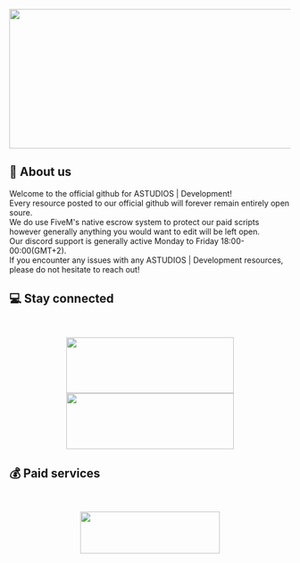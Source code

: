 <p align="center">
  <img width="650" height="250" src="https://imgur.com/yfWIudT">
</p>

## :wave: About us

Welcome to the official github for ASTUDIOS | Development!<br>
Every resource posted to our official github will forever remain entirely open soure.<br>
We do use FiveM's native escrow system to protect our paid scripts however generally anything you would want to edit will be left open.<br> 
Our discord support is generally active Monday to Friday 18:00-00:00(GMT+2).<br> 
If you encounter any issues with any ASTUDIOS | Development resources, please do not hesitate to reach out!
<br>

## :computer: Stay connected

<br>
<p align="center">
  <a href="https://discord.gg/BWMwh57sFP"><img width="300" height="100" src="https://imgur.com/J3f5ZMv"></a>
  <a href="https://www.youtube.com/boiidevelopment"><img width="300" height="100" src="https://imgur.com/GzucNC1"></a>
</p>

## :moneybag: Paid services

<br>
<p align="center">
  <a href="https://astudios.tebex.io"><img width="250" height="75" src="https://imgur.com/poCKwNf"></a>
</p>

##
